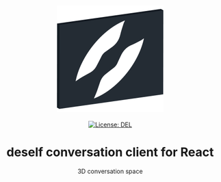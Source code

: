 <p align="center">
    <img src="https://raw.githubusercontent.com/plurid/deself-conversation/master/about/identity/deself-conversation-logo.png" height="250px">
    <br />
    <br />
    <a target="_blank" href="https://github.com/plurid/deself-conversation/blob/master/LICENSE">
        <img src="https://img.shields.io/badge/license-DEL-blue.svg?colorB=1380C3&style=for-the-badge" alt="License: DEL">
    </a>
</p>



<h1 align="center">
    deself conversation client for React
</h1>


<p align="center">
    3D conversation space
</p>
